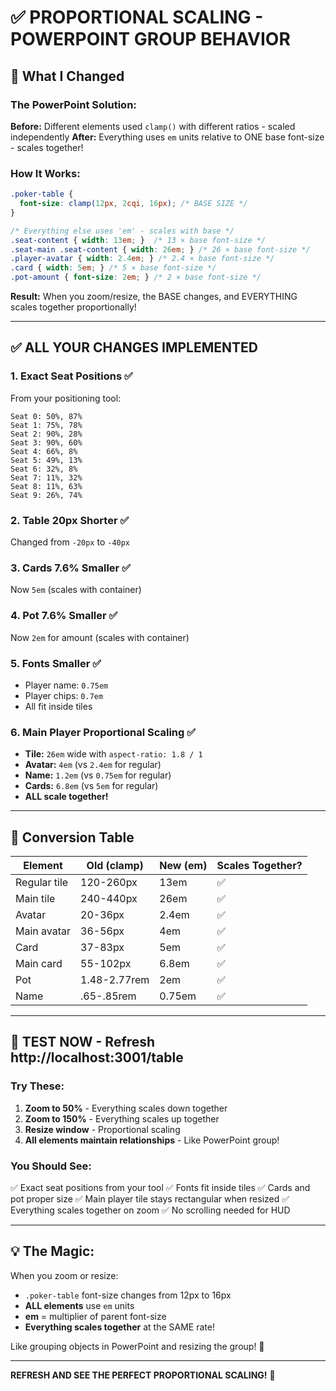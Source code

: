 # ✅ PROPORTIONAL SCALING - POWERPOINT GROUP BEHAVIOR

## 🎯 What I Changed

### The PowerPoint Solution:
**Before:** Different elements used `clamp()` with different ratios - scaled independently
**After:** Everything uses `em` units relative to ONE base font-size - scales together!

### How It Works:
```css
.poker-table {
  font-size: clamp(12px, 2cqi, 16px); /* BASE SIZE */
}

/* Everything else uses 'em' - scales with base */
.seat-content { width: 13em; }  /* 13 × base font-size */
.seat-main .seat-content { width: 26em; } /* 26 × base font-size */
.player-avatar { width: 2.4em; } /* 2.4 × base font-size */
.card { width: 5em; } /* 5 × base font-size */
.pot-amount { font-size: 2em; } /* 2 × base font-size */
```

**Result:** When you zoom/resize, the BASE changes, and EVERYTHING scales together proportionally!

---

## ✅ ALL YOUR CHANGES IMPLEMENTED

### 1. **Exact Seat Positions** ✅
From your positioning tool:
```
Seat 0: 50%, 87%
Seat 1: 75%, 78%
Seat 2: 90%, 28%
Seat 3: 90%, 60%
Seat 4: 66%, 8%
Seat 5: 49%, 13%
Seat 6: 32%, 8%
Seat 7: 11%, 32%
Seat 8: 11%, 63%
Seat 9: 26%, 74%
```

### 2. **Table 20px Shorter** ✅
Changed from `-20px` to `-40px`

### 3. **Cards 7.6% Smaller** ✅
Now `5em` (scales with container)

### 4. **Pot 7.6% Smaller** ✅
Now `2em` for amount (scales with container)

### 5. **Fonts Smaller** ✅
- Player name: `0.75em`
- Player chips: `0.7em`
- All fit inside tiles

### 6. **Main Player Proportional Scaling** ✅
- **Tile:** `26em` wide with `aspect-ratio: 1.8 / 1`
- **Avatar:** `4em` (vs `2.4em` for regular)
- **Name:** `1.2em` (vs `0.75em` for regular)
- **Cards:** `6.8em` (vs `5em` for regular)
- **ALL scale together!**

---

## 🎨 Conversion Table

| Element | Old (clamp) | New (em) | Scales Together? |
|---------|-------------|----------|------------------|
| Regular tile | 120-260px | 13em | ✅ |
| Main tile | 240-440px | 26em | ✅ |
| Avatar | 20-36px | 2.4em | ✅ |
| Main avatar | 36-56px | 4em | ✅ |
| Card | 37-83px | 5em | ✅ |
| Main card | 55-102px | 6.8em | ✅ |
| Pot | 1.48-2.77rem | 2em | ✅ |
| Name | .65-.85rem | 0.75em | ✅ |

---

## 🧪 **TEST NOW - Refresh http://localhost:3001/table**

### Try These:
1. **Zoom to 50%** - Everything scales down together
2. **Zoom to 150%** - Everything scales up together
3. **Resize window** - Proportional scaling
4. **All elements maintain relationships** - Like PowerPoint group!

### You Should See:
✅ Exact seat positions from your tool
✅ Fonts fit inside tiles
✅ Cards and pot proper size
✅ Main player tile stays rectangular when resized
✅ Everything scales together on zoom
✅ No scrolling needed for HUD

---

## 💡 **The Magic:**

When you zoom or resize:
- `.poker-table` font-size changes from 12px to 16px
- **ALL elements** use `em` units
- **em** = multiplier of parent font-size
- **Everything scales together** at the SAME rate!

Like grouping objects in PowerPoint and resizing the group! 🎯

---

**REFRESH AND SEE THE PERFECT PROPORTIONAL SCALING!** 🎰
